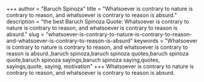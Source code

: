 +++
author = "Baruch Spinoza"
title = "Whatsoever is contrary to nature is contrary to reason, and whatsoever is contrary to reason is absurd."
description = "the best Baruch Spinoza Quote: Whatsoever is contrary to nature is contrary to reason, and whatsoever is contrary to reason is absurd."
slug = "whatsoever-is-contrary-to-nature-is-contrary-to-reason-and-whatsoever-is-contrary-to-reason-is-absurd"
keywords = "Whatsoever is contrary to nature is contrary to reason, and whatsoever is contrary to reason is absurd.,baruch spinoza,baruch spinoza quotes,baruch spinoza quote,baruch spinoza sayings,baruch spinoza saying,quotes, sayings,quote, saying, motivation"
+++
Whatsoever is contrary to nature is contrary to reason, and whatsoever is contrary to reason is absurd.
